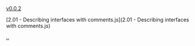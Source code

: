 [v0.0.2](https://github.com/littleflute/pro-javascript-design-patterns/edit/master/Source%20Code/Chapter02/readme.md)

[2.01 - Describing interfaces with comments.js](2.01 - Describing interfaces with comments.js)

[..](..)
